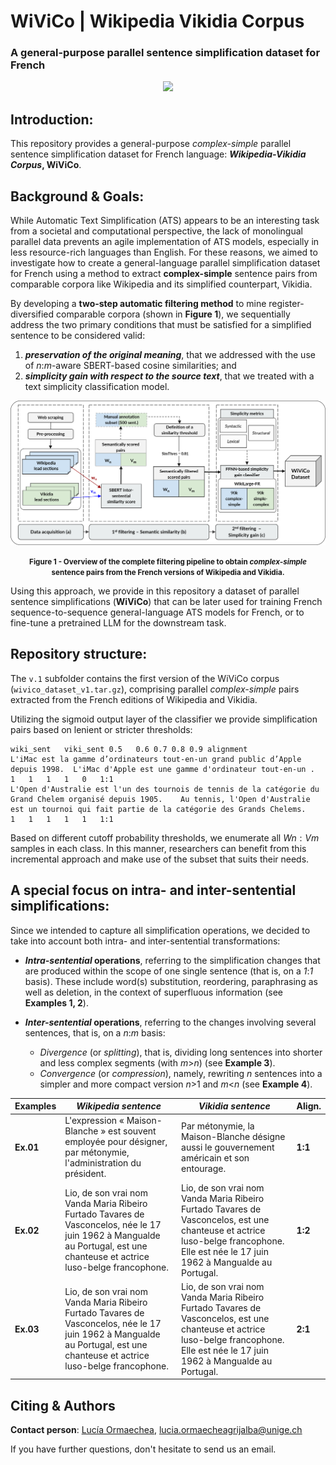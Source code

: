 # WiViCo | Wikipedia Vikidia Corpus
### A general-purpose parallel sentence simplification dataset for French

<p align="center">
    <a href="https://github.com/lormaechea/wivico/archive/refs/heads/main.zip">
        <img src="https://img.shields.io/badge/WIVICO--DATASET-DOWNLOAD-success?style=for-the-badge&logo=github">
    </a>
</p>

## Introduction: 

This repository provides a general-purpose *complex-simple* parallel sentence simplification dataset for French language: __*Wikipedia-Vikidia Corpus*, WiViCo__. 

<!--It results from the experiments performed in the following [paper](https://to_appear).-->

## Background & Goals:

While Automatic Text Simplification (ATS) appears to be an interesting task from a societal and computational perspective, the lack of monolingual parallel data prevents an agile implementation of ATS models, especially in less resource-rich languages than English. For these reasons, we aimed to investigate how to create a general-language parallel simplification dataset for French using a method to extract __complex-simple__ sentence pairs from comparable corpora like Wikipedia and its simplified counterpart, Vikidia. 

By developing a __two-step automatic filtering method__ to mine register-diversified comparable corpora (shown in __Figure 1__), we sequentially address the two primary conditions that must be satisfied for a simplified sentence to be considered valid: 

1. __*preservation of the original meaning*__, that we addressed with the use of *n*:*m*-aware SBERT-based cosine similarities; and
2. __*simplicity gain with respect to the source text*__, that we treated with a text simplicity classification model.

<img src="./img/pipeline.png" alt="pipeline"/>
<p align="center">
    <small><b>Figure 1 - Overview of the complete filtering pipeline to obtain <i>complex-simple</i> <br> sentence pairs from the French versions of Wikipedia and Vikidia.</b></small>
</p>

Using this approach, we provide in this repository a dataset of parallel sentence simplifications (__WiViCo__) that can be later used for training French sequence-to-sequence general-language ATS models for French, or to fine-tune a pretrained LLM for the downstream task.

## Repository structure:

The ```v.1``` subfolder contains the first version of the WiViCo corpus (```wivico_dataset_v1.tar.gz```), comprising parallel *complex-simple* pairs extracted from the French editions of Wikipedia and Vikidia. 
 
Utilizing the sigmoid output layer of the classifier we provide simplification pairs based on lenient or stricter thresholds:

```
wiki_sent	viki_sent 0.5	0.6	0.7	0.8	0.9 alignment
L'iMac est la gamme d’ordinateurs tout-en-un grand public d’Apple depuis 1998.	L'iMac d'Apple est une gamme d'ordinateur tout-en-un .	1	1	1	1	0   1:1
L'Open d'Australie est l'un des tournois de tennis de la catégorie du Grand Chelem organisé depuis 1905.	Au tennis, l'Open d'Australie est un tournoi qui fait partie de la catégorie des Grands Chelems.	1	1	1	1	1   1:1
```

Based on different cutoff probability thresholds, we enumerate all $Wn:Vm$ samples in each class. In this manner, researchers can benefit from this incremental approach and make use of the subset that suits their needs.


## A special focus on intra- and inter-sentential simplifications:

Since we intended to capture all simplification operations, we decided to take into account both intra- and inter-sentential transformations:

- __*Intra-sentential* operations__, referring to the simplification changes that are produced within the scope of one single sentence (that is, on a *1*:*1* basis). These include word(s) substitution, reordering, paraphrasing as well as deletion, in the context of superfluous information (see __Examples 1, 2__).

- __*Inter-sentential* operations__, referring to the changes involving several sentences, that is, on a *n*:*m* basis:
    - *Divergence* (or *splitting*), that is, dividing long sentences into shorter and less complex segments (with *m*>*n*) (see __Example 3__).
    - *Convergence* (or *compression*), namely, rewriting *n* sentences into a simpler and more compact version *n*>1 and *m*<*n* (see __Example 4__).

| Examples | ***Wikipedia sentence*** | ***Vikidia sentence*** | Align.|
| ---- | ---- | --- | ---- |
| __Ex.01__ | L'expression « Maison-Blanche » est souvent employée pour désigner, par métonymie, l'administration du président.  | Par métonymie, la Maison-Blanche désigne aussi le gouvernement américain et son entourage. | __1:1__ |
| __Ex.02__ | Lio, de son vrai nom Vanda Maria Ribeiro Furtado Tavares de Vasconcelos, née le 17 juin 1962 à Mangualde au Portugal, est une chanteuse et actrice luso-belge francophone. | Lio, de son vrai nom Vanda Maria Ribeiro Furtado Tavares de Vasconcelos, est une chanteuse et actrice luso-belge francophone. Elle est née le 17 juin 1962 à Mangualde au Portugal. | __1:2__ |
| __Ex.03__ | Lio, de son vrai nom Vanda Maria Ribeiro Furtado Tavares de Vasconcelos, née le 17 juin 1962 à Mangualde au Portugal, est une chanteuse et actrice luso-belge francophone. | Lio, de son vrai nom Vanda Maria Ribeiro Furtado Tavares de Vasconcelos, est une chanteuse et actrice luso-belge francophone. Elle est née le 17 juin 1962 à Mangualde au Portugal. | __2:1__ |

## Citing & Authors

<!--If you find this repository helpful, feel free to cite our publication [Extracting sentence simplification pairs from French comparable corpora using a two-step filtering method](https://to_appear):

```bibtex 
@inproceedings{ormaechea-2023-extracting-simplification-pairs,
    title = {Extracting sentence simplification pairs from French comparable corpora using a two-step filtering method},
    author = {Lucía Ormaechea and Nikos Tsourakis},
    booktitle = {Proceedings of the Swiss Text Analytics Conference 2023},
    month = {6},
    year = {2023},
    location = {Neuchâtel, Switzerland},
    publisher = {CEUR-WS},
    url = {To appear},
}
```
-->

__Contact person__: [Lucía Ormaechea](https://luciaormaechea.com/), [lucia.ormaecheagrijalba@unige.ch](mailto:lucia.ormaecheagrijalba@unige.ch)

If you have further questions, don't hesitate to send us an email.
